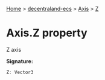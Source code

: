 [Home](./index) &gt; [decentraland-ecs](./decentraland-ecs.md) &gt; [Axis](./decentraland-ecs.axis.md) &gt; [Z](./decentraland-ecs.axis.z.md)

# Axis.Z property

Z axis

**Signature:**
```javascript
Z: Vector3
```

